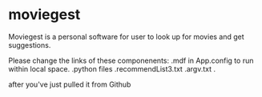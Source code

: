 # moviegest

Moviegest is a personal software for user to look up for movies and get suggestions.

Please change the links of these componenents:
  .mdf  in App.config to run within local space.
  .python files 
  .recommendList3.txt
  .argv.txt
  .

after you've just pulled it from Github

